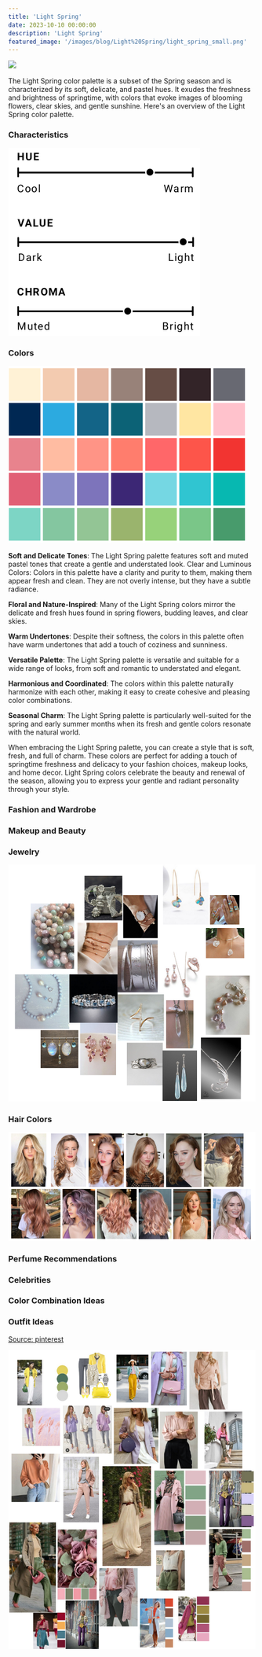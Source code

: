 ```yaml
---
title: 'Light Spring'
date: 2023-10-10 00:00:00
description: 'Light Spring'
featured_image: '/images/blog/Light%20Spring/light_spring_small.png'
---
```


![](/images/blog/Cool%20Spring/mood_board.png)

The Light Spring color palette is a subset of the Spring season and is characterized by its soft, delicate, and pastel hues. It exudes the freshness and brightness of springtime, with colors that evoke images of blooming flowers, clear skies, and gentle sunshine. Here's an overview of the Light Spring color palette.

### Characteristics

![](/images/blog/Light%20Spring/characteristics.png)

### Colors

![](/images/blog/Light%20Spring/colors.png)


**Soft and Delicate Tones**: The Light Spring palette features soft and muted pastel tones that create a gentle and understated look.
Clear and Luminous Colors: Colors in this palette have a clarity and purity to them, making them appear fresh and clean. They are not overly intense, but they have a subtle radiance.

**Floral and Nature-Inspired**: Many of the Light Spring colors mirror the delicate and fresh hues found in spring flowers, budding leaves, and clear skies.

**Warm Undertones**: Despite their softness, the colors in this palette often have warm undertones that add a touch of coziness and sunniness.

**Versatile Palette**: The Light Spring palette is versatile and suitable for a wide range of looks, from soft and romantic to understated and elegant.

**Harmonious and Coordinated**: The colors within this palette naturally harmonize with each other, making it easy to create cohesive and pleasing color combinations.

**Seasonal Charm**: The Light Spring palette is particularly well-suited for the spring and early summer months when its fresh and gentle colors resonate with the natural world.

When embracing the Light Spring palette, you can create a style that is soft, fresh, and full of charm. These colors are perfect for adding a touch of springtime freshness and delicacy to your fashion choices, makeup looks, and home decor. Light Spring colors celebrate the beauty and renewal of the season, allowing you to express your gentle and radiant personality through your style.


### Fashion and Wardrobe

### Makeup and Beauty

### Jewelry

![](/images/blog/Light%20Spring/jewelry.png)

### Hair Colors

![](/images/blog/Light%20Spring/hair_colors.png)

### Perfume Recommendations

### Celebrities

### Color Combination Ideas

### Outfit Ideas 

[Source: pinterest](https://www.pinterest.de/)

![](/images/blog/Light%20Spring/outfits.png)